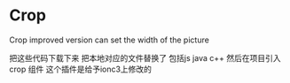# Crop
Crop improved version can set the width of the picture

把这些代码下载下来 把本地对应的文件替换了 包括js java c++
然后在项目引入crop 组件
这个插件是给予ionc3上修改的

